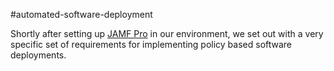 #automated-software-deployment

Shortly after setting up [JAMF Pro](https://www.jamf.com/products/jamf-pro/) in our environment, we set out with a very specific set of requirements for implementing policy based software deployments.
